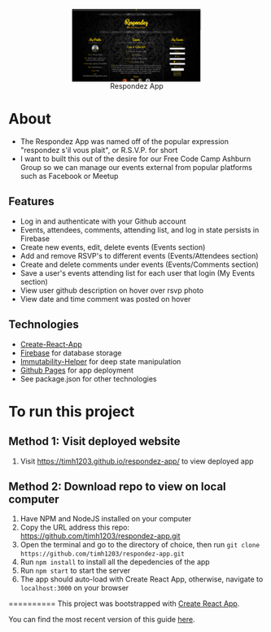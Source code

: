 <figure><img src="./public/respondez-app.png" alt="The Respondez App" style="width: 60%; display: block; margin-left: auto; margin-right: auto;"/><figcaption style=" text-align: center;">Respondez App</figcaption></figure>

# About
- The Respondez App was named off of the popular expression "respondez s'il vous plait", or R.S.V.P. for short 
- I want to built this out of the desire for our Free Code Camp Ashburn Group so we can manage our events external from popular platforms such as Facebook or Meetup


## Features
- Log in and authenticate with your Github account
- Events, attendees, comments, attending list, and log in state persists in Firebase
- Create new events, edit, delete events (Events section)
- Add and remove RSVP's to different events (Events/Attendees section)
- Create and delete comments under events (Events/Comments section)
- Save a user's events attending list for each user that login (My Events section)
- View user github description on hover over rsvp photo
- View date and time comment was posted on hover

## Technologies
- [Create-React-App](https://github.com/facebookincubator/create-react-app)
- [Firebase](https://firebase.google.com/) for database storage
- [Immutability-Helper](https://github.com/kolodny/immutability-helper) for deep state manipulation
- [Github Pages](https://github.com/tschaub/gh-pages) for app deployment 
- See package.json for other technologies

# To run this project
## Method 1: Visit deployed website
1. Visit https://timh1203.github.io/respondez-app/ to view deployed app

## Method 2: Download repo to view on local computer
1. Have NPM and NodeJS installed on your computer
2. Copy the URL address this repo: https://github.com/timh1203/respondez-app.git
3. Open the terminal and go to the directory of choice, then run `git clone https://github.com/timh1203/respondez-app.git` 
3. Run `npm install` to install all the depedencies of the app
4. Run `npm start` to start the server
5. The app should auto-load with Create React App, otherwise, navigate to `localhost:3000` on your browser

==========
This project was bootstrapped with [Create React App](https://github.com/facebookincubator/create-react-app).

You can find the most recent version of this guide [here](https://github.com/facebookincubator/create-react-app/blob/master/packages/react-scripts/template/README.md).